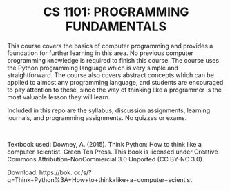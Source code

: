 <h1 align="center">CS 1101: PROGRAMMING FUNDAMENTALS</h1>
<p>This course covers the basics of computer programming and provides a foundation for further
learning in this area. No previous computer programming knowledge is required to finish this course.
The course uses the Python programming language which is very simple and straightforward. The
course also covers abstract concepts which can be applied to almost any programming language,
and students are encouraged to pay attention to these, since the way of thinking like a programmer
is the most valuable lesson they will learn.</p>

<p>Included in this repo are the syllabus, discussion assignments, learning journals, and programming
assignments. No quizzes or exams.</p>

<br />

<p>Textbook used: Downey, A. (2015). Think Python: How to think like a computer scientist. Green Tea
Press. This book is licensed under Creative Commons Attribution-NonCommercial 3.0
Unported (CC BY-NC 3.0).</p>
<p>Download: https://bok.
cc/s/?q=Think+Python%3A+How+to+think+like+a+computer+scientist</p>